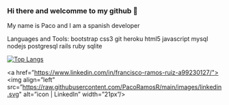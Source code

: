### Hi there and welcomme to my github 👋

My name is Paco and I am a spanish developer


Languages and Tools:
bootstrap css3 git heroku html5 javascript mysql nodejs postgresql rails ruby sqlite


[![Top Langs](https://github-readme-stats.vercel.app/api/top-langs/?username=PacoRamosR&layout=compact)](https://github.com/yushi1007)



<a href=”https://www.linkedin.com/in/francisco-ramos-ruiz-a99230127/"><img align=”left” src=”https://raw.githubusercontent.com/PacoRamosR/main/images/linkedin.svg" alt=”icon | LinkedIn” width=”21px”/></a>
